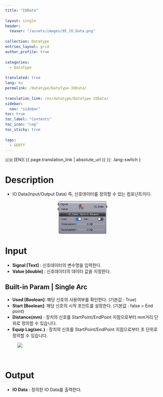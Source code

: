 ```yaml
---
title: "IOData"

layout: single
header:
  teaser: "/assets/images/05_IO_Data.png"

collection: Datatype
entries_layout: grid
author_profile: true

categories:
  - DataType

translated: true
lang: ko
permalink: /datatype/DataType-IOData/

translation_link: /en/datatype/DataType-IOData/
sidebar:
  nav: "sidebar"
toc: true
toc_label: "Contents"
toc_icon: "cog"
toc_sticky: true

tags: 
  - GERTY
---
```


:us_outlying_islands: [EN]( {{ page.translation_link | absolute_url }} ){: .lang-switch }

# Description

* IO Data(Input/Output Data) 즉, 신호데이터를 정의할 수 있는 컴포넌트이다.

<p align="center">  <img src="/assets/images/05_IO_Data.png" align="center" width="32%"></p>


# Input

* **Signal [Text]** : 신호데이터의 변수명을 입력한다.
* **Value [double]** : 신호데이터의 데이터 값을 지정한다.


## Built-in Param | Single Arc​

* **Used [Boolean]**: 해당 신호의 사용여부를 확인한다. (기본값 : True)
* **Start [Boolean]**: 해당 신호의 시작 포인트를 설정한다. (기본값 : false = End point)
* **Distance(mm)** : 장치의 신호를 StartPoint/EndPoint 지점으로부터 mm거리 단위로 정의할 수 있습니다.
* **Equip Lag(sec.)** : 장치의 신호를 StartPoint/EndPoint 지점으로부터 초 단위로 정의할 수 있습니다.

<figure>
	<a href="https://b-at.kr/wp-content/uploads/2023/05/IOData-768x250.png"><img src="https://b-at.kr/wp-content/uploads/2023/05/IOData-768x250.png"></a>
</figure>

<br>

# Output

* **IO Data** : 정의한 IO Data를 출력한다.

